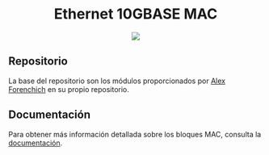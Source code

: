 <h1 align="center"> Ethernet 10GBASE MAC </h1>

<p align="center">
   <img src="https://img.shields.io/badge/STATUS-EN%20DESAROLLO-green">
</p>

## Repositorio
La base del repositorio son los módulos proporcionados por [Alex Forenchich](https://github.com/alexforencich/verilog-ethernet) en su propio repositorio.

## Documentación
Para obtener más información detallada sobre los bloques MAC, consulta la [documentación](https://ethernet10g.netlify.app/10-gbase/mac/eth-mac-10g/).

